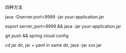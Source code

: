 
四种方法

java -Dserver.port=9999 -jar your-application.jar

export server_port=9999 && java -jar your-application.jar

git push && spring cloud config

cd jar dir, jar + yaml in same dir, java -jar xxx.jar